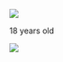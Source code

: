 ![](https://komarev.com/ghpvc/?username=yaorijuana&color=000000&label=witnesses&base=1000) 

18 years old 

![](https://spotify-github-profile.kittinanx.com/api/view?uid=31ras742ipljomjwo7h6ikzmc2wu&cover_image=true&theme=novatorem&show_offline=false&background_color=121212&interchange=false&bar_color=53b14f&bar_color_cover=true)
